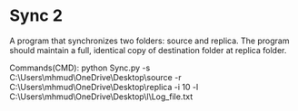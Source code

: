 # Sync 2
  A program that synchronizes two folders: source and replica. The program should maintain a full, identical copy of destination folder at replica folder.

  Commands(CMD): 
  python Sync.py -s C:\Users\mhmud\OneDrive\Desktop\source -r C:\Users\mhmud\OneDrive\Desktop\replica -i 10  -l C:\Users\mhmud\OneDrive\Desktop\l\Log_file.txt
